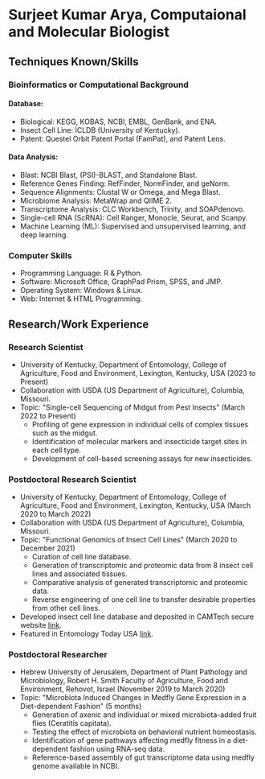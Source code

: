 # Surjeet Kumar Arya, Computaional and Molecular Biologist

## Techniques Known/Skills

### Bioinformatics or Computational Background
#### Database:
- Biological: KEGG, KOBAS, NCBI, EMBL, GenBank, and ENA.
- Insect Cell Line: ICLDB (University of Kentucky).
- Patent: Questel Orbit Patent Portal (FamPat), and Patent Lens.

#### Data Analysis:
- Blast: NCBI Blast, (PSI)-BLAST, and Standalone Blast.
- Reference Genes Finding: RefFinder, NormFinder, and geNorm.
- Sequence Alignments: Clustal W or Omega, and Mega Blast.
- Microbiome Analysis: MetaWrap and QIIME 2.
- Transcriptome Analysis: CLC Workbench, Trinity, and SOAPdenovo.
- Single-cell RNA (ScRNA): Cell Ranger, Monocle, Seurat, and Scanpy.
- Machine Learning (ML): Supervised and unsupervised learning, and deep learning.

### Computer Skills
- Programming Language: R & Python.
- Software: Microsoft Office, GraphPad Prism, SPSS, and JMP.
- Operating System: Windows & Linux.
- Web: Internet & HTML Programming.

## Research/Work Experience

### Research Scientist
- University of Kentucky, Department of Entomology, College of Agriculture, Food and Environment, Lexington, Kentucky, USA (2023 to Present)
- Collaboration with USDA (US Department of Agriculture), Columbia, Missouri.
- Topic: "Single-cell Sequencing of Midgut from Pest Insects" (March 2022 to Present)
  - Profiling of gene expression in individual cells of complex tissues such as the midgut.
  - Identification of molecular markers and insecticide target sites in each cell type.
  - Development of cell-based screening assays for new insecticides.

### Postdoctoral Research Scientist
- University of Kentucky, Department of Entomology, College of Agriculture, Food and Environment, Lexington, Kentucky, USA (March 2020 to March 2022)
- Collaboration with USDA (US Department of Agriculture), Columbia, Missouri.
- Topic: "Functional Genomics of Insect Cell Lines" (March 2020 to December 2021)
  - Curation of cell line database.
  - Generation of transcriptomic and proteomic data from 8 insect cell lines and associated tissues.
  - Comparative analysis of generated transcriptomic and proteomic data.
  - Reverse engineering of one cell line to transfer desirable properties from other cell lines.
- Developed insect cell line database and deposited in CAMTech secure website [link](https://entomology.ca.uky.edu/aginsectcellsdatabase).
- Featured in Entomology Today USA [link](https://entomologytoday.org/2022/11/04/insect-cell-line-database-help-researchers-across-globe/).

### Postdoctoral Researcher
- Hebrew University of Jerusalem, Department of Plant Pathology and Microbiology, Robert H. Smith Faculty of Agriculture, Food and Environment, Rehovot, Israel (November 2019 to March 2020)
- Topic: "Microbiota Induced Changes in Medfly Gene Expression in a Diet-dependent Fashion" (5 months)
  - Generation of axenic and individual or mixed microbiota-added fruit flies (Ceratitis capitata).
  - Testing the effect of microbiota on behavioral nutrient homeostasis.
  - Identification of gene pathways affecting medfly fitness in a diet-dependent fashion using RNA-seq data.
  - Reference-based assembly of gut transcriptome data using medfly genome available in NCBI.
